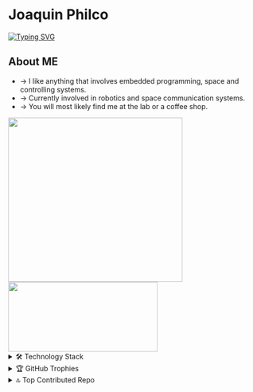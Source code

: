 # Joaquin Philco

[![Typing SVG](https://readme-typing-svg.demolab.com/?lines=Hello+stranger...;Feel+free+to+reach+out+to+me!;I'm+currently+coding+or+sleeping)](https://git.io/typing-svg)

## About ME
- -> I like anything that involves embedded programming, space and controlling systems. 
- -> Currently involved in robotics and space communication systems.
- -> You will most likely find me at the lab or a coffee shop.
<!--
**Joas329/Joas329** is a ✨ _special_ ✨ repository because its `README.md` (this file) appears on your GitHub profile.

Here are some ideas to get you started:

- 🔭 I’m currently working on ...
- 🌱 I’m currently learning ...
- 👯 I’m looking to collaborate on ...
- 🤔 I’m looking for help with ...
- 💬 Ask me about ...
- 📫 How to reach me: ...
- 😄 Pronouns: ...
- ⚡ Fun fact: ...
-->

<a href="https://github.com/anuraghazra/github-readme-stats">
  <img height=330 width=350 align="center" src="https://github-readme-streak-stats.herokuapp.com/?user=Joas329&theme=merko&hide_border=true" />
</a>
<a href="https://github.com/anuraghazra/convoychat">
  <img height=140  width=300 align="center" src="https://github-readme-stats.vercel.app/api/top-langs/?username=Joas329&theme=merko&hide_border=true&include_all_commits=true&count_private=true&layout=compact" />
</a>

<details>
  <summary>🛠️ Technology Stack</summary>
  <br>
    
  ## Programming Languages 📝
  ![Python](https://img.shields.io/badge/python-3670A0?style=for-the-badge&logo=python&logoColor=ffdd54)![Java](https://img.shields.io/badge/java-%23ED8B00.svg?style=for-the-badge&logo=openjdk&logoColor=white)![C++](https://img.shields.io/badge/c++-%2300599C.svg?style=for-the-badge&logo=c%2B%2B&logoColor=white)![Shell Script](https://img.shields.io/badge/shell_script-%23121011.svg?style=for-the-badge&logo=gnu-bash&logoColor=white)![C](https://img.shields.io/badge/c-%2300599C.svg?style=for-the-badge&logo=c&logoColor=white)![R](https://img.shields.io/badge/r-%23276DC3.svg?style=for-the-badge&logo=r&logoColor=white)![YAML](https://img.shields.io/badge/yaml-%23ffffff.svg?style=for-the-badge&logo=yaml&logoColor=151515)
  
  ## Frameworks and Tools⚡
  ![Ubuntu](https://img.shields.io/badge/Ubuntu-E95420?style=for-the-badge&logo=ubuntu&logoColor=white)![Linux](https://img.shields.io/badge/Linux-FCC624?style=for-the-badge&logo=linux&logoColor=black)![Arduino](https://img.shields.io/badge/-Arduino-00979D?style=for-the-badge&logo=Arduino&logoColor=white)![Notion](https://img.shields.io/badge/Notion-%23000000.svg?style=for-the-badge&logo=notion&logoColor=white)![Raspberry Pi](https://img.shields.io/badge/-RaspberryPi-C51A4A?style=for-the-badge&logo=Raspberry-Pi)
  ![Qt](https://img.shields.io/badge/Qt-%23217346.svg?style=for-the-badge&logo=Qt&logoColor=white)![ROS](https://img.shields.io/badge/ros-%230A0FF9.svg?style=for-the-badge&logo=ros&logoColor=white)![Git](https://img.shields.io/badge/git-%23F05033.svg?style=for-the-badge&logo=git&logoColor=white)

</details>


<details>
<summary>🏆 GitHub Trophies</summary>summary>
  
![](https://github-profile-trophy.vercel.app/?username=Joas329&theme=radical&no-frame=false&no-bg=true&margin-w=4)
  
</details>

<details>
<summary>🔝 Top Contributed Repo </summary>
  
![](https://github-contributor-stats.vercel.app/api?username=Joas329&limit=5&theme=merko&combine_all_yearly_contributions=true&hide_border=true)
</details>
